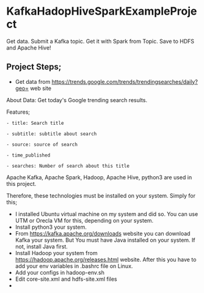 # KafkaHadopHiveSparkExampleProject
Get data. Submit a Kafka topic. Get it with Spark from Topic. Save to HDFS and Apache Hive!

## Project Steps;
- Get data from https://trends.google.com/trends/trendingsearches/daily?geo= web site 

About Data:
  Get today's Google trending search results.
  
  Features;
    
    - title: Search title
    
    - subtitle: subtitle about search
    
    - source: source of search
    
    - time_published
    
    - searches: Number of search about this title
    

Apache Kafka, Apache Spark, Hadoop, Apache Hive, python3 are used in this project.

Therefore, these technologies must be installed on your system. Simply for this;

* I installed Ubuntu virtual machine on my system and did so. You can use UTM or Orecla VM for this, depending on your system.
* Install python3 your system.
* From https://kafka.apache.org/downloads website you can download Kafka your system. But You must have Java installed on your system. If not, install Java first.
* Install Hadoop your system from https://hadoop.apache.org/releases.html website. After this you have to add your env variables in .bashrc file on Linux.
* Add your configs in hadoop-env.sh  
* Edit core-site.xml and hdfs-site.xml files
* 
